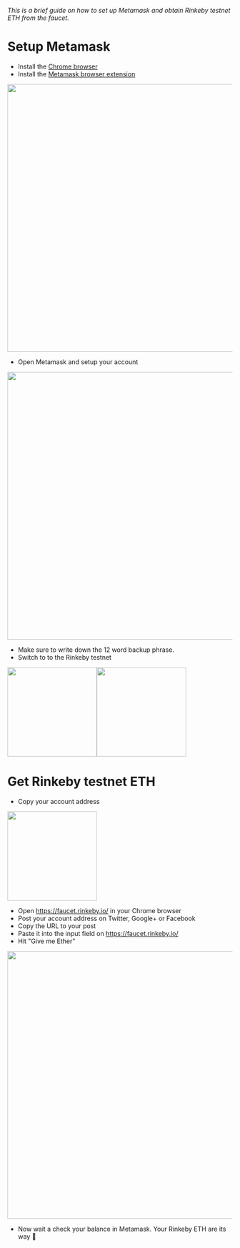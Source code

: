 *This is a brief guide on how to set up Metamask and obtain Rinkeby testnet ETH from the faucet.*

# Setup Metamask

- Install the [Chrome browser](https://www.google.com/chrome/)
- Install the [Metamask browser extension](https://chrome.google.com/webstore/detail/metamask/nkbihfbeogaeaoehlefnkodbefgpgknn)

<img src="https://user-images.githubusercontent.com/1380529/46945318-be29e300-d074-11e8-9951-c3ace5ab95ca.png" width="600">

- Open Metamask and setup your account

<img src="https://user-images.githubusercontent.com/1380529/46945323-c124d380-d074-11e8-9c70-e646d12aa0f5.png" width="600">

- Make sure to write down the 12 word backup phrase.
- Switch to to the Rinkeby testnet

<img src="https://user-images.githubusercontent.com/1380529/46949167-c4be5780-d080-11e8-97b3-87ca0c47aa90.png" width="200"><img src="https://user-images.githubusercontent.com/1380529/46949169-c6881b00-d080-11e8-9563-4006ac8aeab6.png" width="200">

# Get Rinkeby testnet ETH

- Copy your account address

<img src="https://user-images.githubusercontent.com/1380529/46951905-9d1fbd00-d089-11e8-92d1-a28faa5d57d0.png" width="200">

- Open https://faucet.rinkeby.io/ in your Chrome browser
- Post your account address on Twitter, Google+ or Facebook
- Copy the URL to your post
- Paste it into the input field on https://faucet.rinkeby.io/
- Hit "Give me Ether"

<img src="https://user-images.githubusercontent.com/1380529/46952618-a447ca80-d08b-11e8-8f27-cdb939bf43c2.png" width="600">

- Now wait a check your balance in Metamask. Your Rinkeby ETH are its way :money_with_wings:
